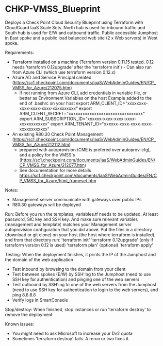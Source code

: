 # CHKP-VMSS_Blueprint
Deploys a Check Point Cloud Security Blueprint using Terraform with CloudGuard IaaS Scale Sets. North hub is used for inbound traffic and South hub is used for E/W and outbound traffic.
Public accessible Jumphost in East spoke and a public load balanced web site (2 x Web servers) in West spoke.

Requirements:
- Terraform installed on a machine (Terraform version 0.11.15 tested. 0.12 needs 'terraform 0.12upgrade' after the 'terraform init')
        - Can also run from Azure CLI (which use terraform version 0.12.x)
- Azure AD and Service Principal created (https://sc1.checkpoint.com/documents/IaaS/WebAdminGuides/EN/CP_VMSS_for_Azure/212075.htm)
	- If not running from Azure CLI, add credentials in variable file, or better as Environment Variables on the host
		Example added to the end of .bashrc on your host
			export ARM_CLIENT_ID="xxxxxxxx-xxxx-xxxx-xxxx-xxxxxxxxxx"
			export ARM_CLIENT_SECRET="xxxxxxxxxxxxxxxxxxxxxxxxxxxxxxxx"
			export ARM_SUBSCRIPTION_ID="xxxxxx-xxxx-xxxx-xxxx-xxxxxxxxxxxx"
			export ARM_TENANT_ID="xxxxxx-xxxx-xxxx-xxxx-xxxxxxxxxxxx"
- An existing R80.30 Check Point Management (https://sc1.checkpoint.com/documents/IaaS/WebAdminGuides/EN/CP_VMSS_for_Azure/212112.htm)
    - prepared with autoprovision (CME is prefered over autoprov-cfg), and a policy for the VMSS's (https://sc1.checkpoint.com/documents/IaaS/WebAdminGuides/EN/CP_VMSS_for_Azure/212077.htm)
	- See documentation for more details
    https://sc1.checkpoint.com/documents/IaaS/WebAdminGuides/EN/CP_VMSS_for_Azure/html_frameset.htm

Notes:
- Management server communicate with gateways over public IPs
- R80.30 gateways will be deployed

Run:
Before you run the templates, variables.tf needs to be updated. At least password, SIC key and SSH key. And make sure relevant variables (management and template) matches your Management server autoprovision configuration that you did above.
Put the files in a directory (download or git clone) on your host (the host where terraform is installed), and from that directory run:
'terraform init'
'terraform 0.12upgrade' (only if terraform version 0.12 is used)
'terraform plan' (optional)
'terraform apply'

Testing:
When the deployment finishes, it prints the IP of the Jumphost and the domain of the web application 
- Test inbound by browsing to the domain from your client
- Test between spokes (E/W) by SSH'ing to the Jumphost (need to use SSH key for authentication) and pinging one of the web servers
- Test outbound by SSH'ing to one of the web servers from the Jumphost (need to use SSH key for authentication to login to the web servers), and ping 8.8.8.8
- Verify logs in SmartConsole

Stop/destroy:
When finished, stop instances or run 'terraform destroy' to remove the deployment

Known issues:
- You might need to ask Microsoft to increase your Dv2 quota
- Sometimes 'terraform destroy' fails. A rerun or two fixes it.
